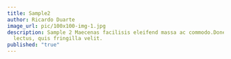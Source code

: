 ```yaml
---
title: Sample2
author: Ricardo Duarte
image_url: pic/100x100-img-1.jpg
description: Sample 2 Maecenas facilisis eleifend massa ac commodo.Donec at ullamcorper
  lectus, quis fringilla velit.
published: "true"
---
```

